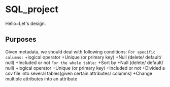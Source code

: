 # SQL_project
Hello~Let's design.

## Purposes
Given metadata, we should deal with following conditions:
`For specific columns:`
+logical operator
+Unique (or primary key)
+Null (delete/ default/ null)
+Included or not
`For the whole table:` 
+Sort by
+Null (delete/ default/ null)
+logical operator
+Unique (or primary key)
+Included or not
+Divided a csv file into several tables(given certain attributes/ columns)
+Change multiple attributes into an attribute
